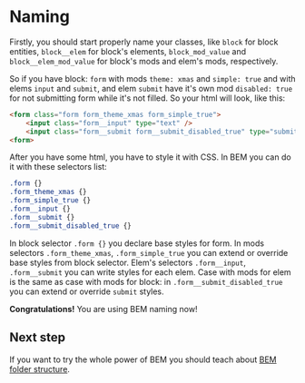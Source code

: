 # Naming

Firstly, you should start properly name your classes, like `block` for block entities, `block__elem` for block's elements, `block_mod_value` and `block__elem_mod_value` for block's mods and elem's mods, respectively.

So if you have block: `form` with mods `theme: xmas` and `simple: true` and with elems `input` and `submit`, and elem `submit` have it's own mod `disabled: true` for not submitting form while it's not filled. So your html will look, like this:

```html
<form class="form form_theme_xmas form_simple_true">
    <input class="form__input" type="text" />
    <input class="form__submit form__submit_disabled_true" type="submit" />
<form>
```

After you have some html, you have to style it with CSS. In BEM you can do it with these selectors list:

```css
.form {}
.form_theme_xmas {}
.form_simple_true {}
.form__input {}
.form__submit {}
.form__submit_disabled_true {}
```

In block selector `.form {}` you declare base styles for form. In mods selectors `.form_theme_xmas`, `.form_simple_true` you can extend or override base styles from block selector. Elem's selectors `.form__input`, `.form__submit` you can write styles for each elem. Case with mods for elem is the same as case with mods for block: in `.form__submit_disabled_true` you can extend or override `submit` styles.

**Congratulations!** You are using BEM naming now!

## Next step

If you want to try the whole power of BEM you should teach about [BEM folder structure](/structure).
